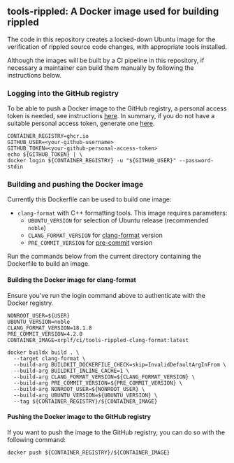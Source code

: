 ## tools-rippled: A Docker image used for building rippled

The code in this repository creates a locked-down Ubuntu image for the verification
of rippled source code changes, with appropriate tools installed.

Although the images will be built by a CI pipeline in this repository, if
necessary a maintainer can build them manually by following the instructions
below.

### Logging into the GitHub registry

To be able to push a Docker image to the GitHub registry, a personal access
token is needed, see instructions [here](https://docs.github.com/en/packages/working-with-a-github-packages-registry/working-with-the-container-registry#authenticating-with-a-personal-access-token-classic).
In summary, if you do not have a suitable personal access token, generate one
[here](https://github.com/settings/tokens/new?scopes=write:packages).

```shell
CONTAINER_REGISTRY=ghcr.io
GITHUB_USER=<your-github-username>
GITHUB_TOKEN=<your-github-personal-access-token>
echo ${GITHUB_TOKEN} | \
docker login ${CONTAINER_REGISTRY} -u "${GITHUB_USER}" --password-stdin
```

### Building and pushing the Docker image

Currently this Dockerfile can be used to build one image:

* `clang-format` with C++ formatting tools. This image requires parameters:
  * `UBUNTU_VERSION` for selection of Ubuntu release (recommended `noble`)
  * `CLANG_FORMAT_VERSION` for [clang-format](http://clang.llvm.org/docs/ClangFormat.html) version
  * `PRE_COMMIT_VERSION` for [pre-commit](https://pre-commit.com/) version

Run the commands below from the current directory containing the Dockerfile to build an image.

#### Building the Docker image for clang-format

Ensure you've run the login command above to authenticate with the Docker
registry.

```shell
NONROOT_USER=${USER}
UBUNTU_VERSION=noble
CLANG_FORMAT_VERSION=18.1.8
PRE_COMMIT_VERSION=4.2.0
CONTAINER_IMAGE=xrplf/ci/tools-rippled-clang-format:latest

docker buildx build . \
  --target clang-format \
  --build-arg BUILDKIT_DOCKERFILE_CHECK=skip=InvalidDefaultArgInFrom \
  --build-arg BUILDKIT_INLINE_CACHE=1 \
  --build-arg CLANG_FORMAT_VERSION=${CLANG_FORMAT_VERSION} \
  --build-arg PRE_COMMIT_VERSION=${PRE_COMMIT_VERSION} \
  --build-arg NONROOT_USER=${NONROOT_USER} \
  --build-arg UBUNTU_VERSION=${UBUNTU_VERSION} \
  --tag ${CONTAINER_REGISTRY}/${CONTAINER_IMAGE}
```

#### Pushing the Docker image to the GitHub registry

If you want to push the image to the GitHub registry, you can do so with the
following command:

```shell
docker push ${CONTAINER_REGISTRY}/${CONTAINER_IMAGE}
```
